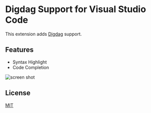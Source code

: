 # Digdag Support for Visual Studio Code

This extension adds [Digdag](https://www.digdag.io/) support.

## Features

* Syntax Highlight
* Code Completion

![screen shot](https://raw.githubusercontent.com/msysyamamoto/vscode-digdag/master/screenshot.png)

## License

[MIT](https://github.com/msysyamamoto/vscode-digdag/blob/master/LICENSE)
